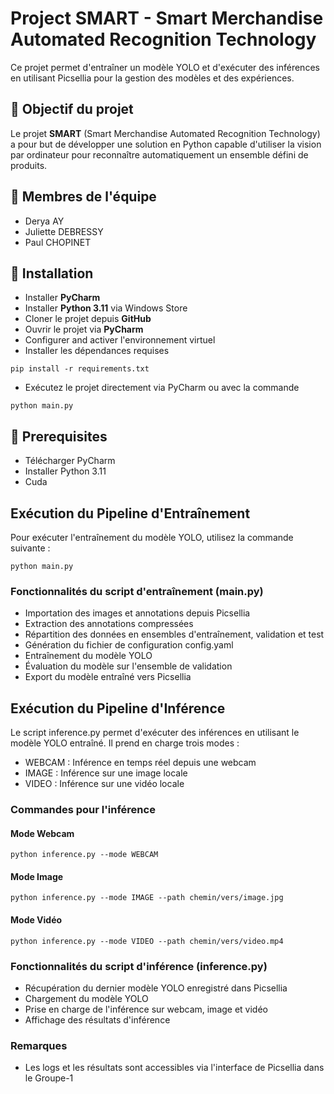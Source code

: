# Project SMART - Smart Merchandise Automated Recognition Technology
Ce projet permet d'entraîner un modèle YOLO et d'exécuter des inférences en utilisant Picsellia pour la gestion des modèles et des expériences.

## 🎯 Objectif du projet

Le projet **SMART** (Smart Merchandise Automated Recognition Technology) a pour but de développer une solution en Python capable d'utiliser la vision par ordinateur pour reconnaître automatiquement un ensemble défini de produits.

## 👑 Membres de l'équipe

- Derya AY
- Juliette DEBRESSY
- Paul CHOPINET


## 🔧 Installation
- Installer **PyCharm**
- Installer **Python 3.11** via Windows Store
- Cloner le projet depuis **GitHub**
- Ouvrir le projet via **PyCharm**
- Configurer and activer l'environnement virtuel
- Installer les dépendances requises
```
pip install -r requirements.txt
```
- Exécutez le projet directement via PyCharm ou avec la commande 
```
python main.py
```

## 🚀 Prerequisites
- Télécharger PyCharm
- Installer Python 3.11
- Cuda
  
## Exécution du Pipeline d'Entraînement
Pour exécuter l'entraînement du modèle YOLO, utilisez la commande suivante :
```
python main.py
```
### Fonctionnalités du script d'entraînement (main.py)
- Importation des images et annotations depuis Picsellia
- Extraction des annotations compressées
- Répartition des données en ensembles d'entraînement, validation et test
- Génération du fichier de configuration config.yaml
- Entraînement du modèle YOLO
- Évaluation du modèle sur l'ensemble de validation
- Export du modèle entraîné vers Picsellia

## Exécution du Pipeline d'Inférence

Le script inference.py permet d'exécuter des inférences en utilisant le modèle YOLO entraîné. Il prend en charge trois modes :
- WEBCAM : Inférence en temps réel depuis une webcam
- IMAGE : Inférence sur une image locale
- VIDEO : Inférence sur une vidéo locale

 ### Commandes pour l'inférence
#### Mode Webcam
```
python inference.py --mode WEBCAM
```

#### Mode Image
```
python inference.py --mode IMAGE --path chemin/vers/image.jpg
```

#### Mode Vidéo
```
python inference.py --mode VIDEO --path chemin/vers/video.mp4
```

### Fonctionnalités du script d'inférence (inference.py)
- Récupération du dernier modèle YOLO enregistré dans Picsellia
- Chargement du modèle YOLO
- Prise en charge de l'inférence sur webcam, image et vidéo
- Affichage des résultats d'inférence

### Remarques 
- Les logs et les résultats sont accessibles via l'interface de Picsellia dans le Groupe-1

